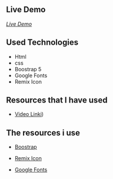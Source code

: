 ## Live Demo

_[Live Demo](https://emre613461.github.io/websiteExercises07/)_

## Used Technologies

- Html
- css
- Boostrap 5
- Google Fonts
- Remix Icon

## Resources that I have used

- [Video Linki]([https://www.youtube.com/watch?v=KRENd1sv3tE))

## The resources i use

- [Boostrap](https://getbootstrap.com/)

- [Remix Icon](https://remixicon.com)

- [Google Fonts](https://fonts.google.com/specimen/Spline+Sans?query=spline+sans)
